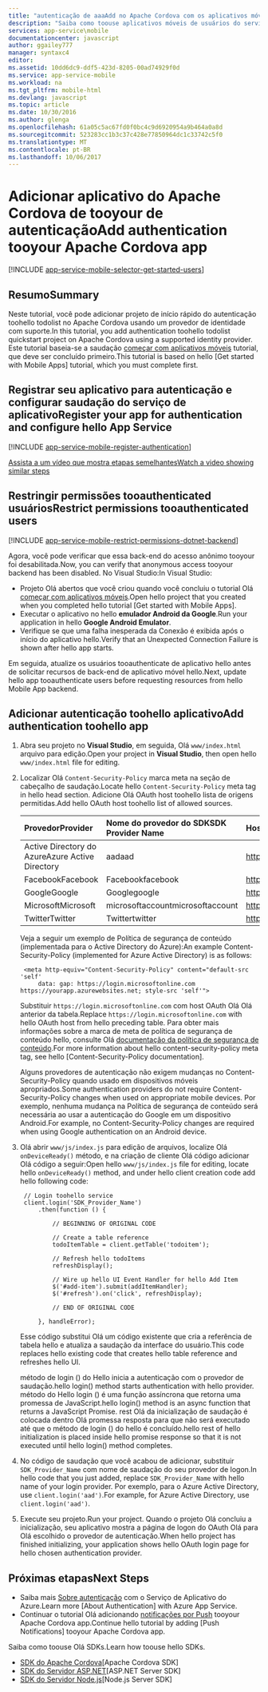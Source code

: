 ```yaml
---
title: "autenticação de aaaAdd no Apache Cordova com os aplicativos móveis | Microsoft Docs"
description: "Saiba como toouse aplicativos móveis de usuários do serviço de aplicativo do Azure tooauthenticate do seu aplicativo Apache Cordova por meio de uma variedade de provedores de identidade, como Google, Facebook, Twitter e Microsoft."
services: app-service\mobile
documentationcenter: javascript
author: ggailey777
manager: syntaxc4
editor: 
ms.assetid: 10dd6dc9-ddf5-423d-8205-00ad74929f0d
ms.service: app-service-mobile
ms.workload: na
ms.tgt_pltfrm: mobile-html
ms.devlang: javascript
ms.topic: article
ms.date: 10/30/2016
ms.author: glenga
ms.openlocfilehash: 61a05c5ac67fd0f0bc4c9d6920954a9b464a0a8d
ms.sourcegitcommit: 523283cc1b3c37c428e77850964dc1c33742c5f0
ms.translationtype: MT
ms.contentlocale: pt-BR
ms.lasthandoff: 10/06/2017
---
```

# <a name="add-authentication-tooyour-apache-cordova-app"></a><span data-ttu-id="d9153-103">Adicionar aplicativo do Apache Cordova de tooyour de autenticação</span><span class="sxs-lookup"><span data-stu-id="d9153-103">Add authentication tooyour Apache Cordova app</span></span>
[!INCLUDE [app-service-mobile-selector-get-started-users](../../includes/app-service-mobile-selector-get-started-users.md)]

## <a name="summary"></a><span data-ttu-id="d9153-104">Resumo</span><span class="sxs-lookup"><span data-stu-id="d9153-104">Summary</span></span>
<span data-ttu-id="d9153-105">Neste tutorial, você pode adicionar projeto de início rápido do autenticação toohello todolist no Apache Cordova usando um provedor de identidade com suporte.</span><span class="sxs-lookup"><span data-stu-id="d9153-105">In this tutorial, you add authentication toohello todolist quickstart project on Apache Cordova using a supported identity provider.</span></span> <span data-ttu-id="d9153-106">Este tutorial baseia-se a saudação [começar com aplicativos móveis] tutorial, que deve ser concluído primeiro.</span><span class="sxs-lookup"><span data-stu-id="d9153-106">This tutorial is based on hello [Get started with Mobile Apps] tutorial, which you must complete first.</span></span>

## <span data-ttu-id="d9153-107"><a name="register"></a>Registrar seu aplicativo para autenticação e configurar saudação do serviço de aplicativo</span><span class="sxs-lookup"><span data-stu-id="d9153-107"><a name="register"></a>Register your app for authentication and configure hello App Service</span></span>
[!INCLUDE [app-service-mobile-register-authentication](../../includes/app-service-mobile-register-authentication.md)]

[<span data-ttu-id="d9153-108">Assista a um vídeo que mostra etapas semelhantes</span><span class="sxs-lookup"><span data-stu-id="d9153-108">Watch a video showing similar steps</span></span>](https://channel9.msdn.com/series/Azure-connected-services-with-Cordova/Azure-connected-services-task-8-Azure-authentication)

## <span data-ttu-id="d9153-109"><a name="permissions"></a>Restringir permissões tooauthenticated usuários</span><span class="sxs-lookup"><span data-stu-id="d9153-109"><a name="permissions"></a>Restrict permissions tooauthenticated users</span></span>
[!INCLUDE [app-service-mobile-restrict-permissions-dotnet-backend](../../includes/app-service-mobile-restrict-permissions-dotnet-backend.md)]

<span data-ttu-id="d9153-110">Agora, você pode verificar que essa back-end do acesso anônimo tooyour foi desabilitada.</span><span class="sxs-lookup"><span data-stu-id="d9153-110">Now, you can verify that anonymous access tooyour backend has been disabled.</span></span> <span data-ttu-id="d9153-111">No Visual Studio:</span><span class="sxs-lookup"><span data-stu-id="d9153-111">In Visual Studio:</span></span>

* <span data-ttu-id="d9153-112">Projeto Olá abertos que você criou quando você concluiu o tutorial Olá [começar com aplicativos móveis].</span><span class="sxs-lookup"><span data-stu-id="d9153-112">Open hello project that you created when you completed hello tutorial [Get started with Mobile Apps].</span></span>
* <span data-ttu-id="d9153-113">Executar o aplicativo no hello **emulador Android da Google**.</span><span class="sxs-lookup"><span data-stu-id="d9153-113">Run your application in hello **Google Android Emulator**.</span></span>
* <span data-ttu-id="d9153-114">Verifique se que uma falha inesperada da Conexão é exibida após o início do aplicativo hello.</span><span class="sxs-lookup"><span data-stu-id="d9153-114">Verify that an Unexpected Connection Failure is shown after hello app starts.</span></span>

<span data-ttu-id="d9153-115">Em seguida, atualize os usuários tooauthenticate de aplicativo hello antes de solicitar recursos de back-end de aplicativo móvel hello.</span><span class="sxs-lookup"><span data-stu-id="d9153-115">Next, update hello app tooauthenticate users before requesting resources from hello Mobile App backend.</span></span>

## <span data-ttu-id="d9153-116"><a name="add-authentication"></a>Adicionar autenticação toohello aplicativo</span><span class="sxs-lookup"><span data-stu-id="d9153-116"><a name="add-authentication"></a>Add authentication toohello app</span></span>
1. <span data-ttu-id="d9153-117">Abra seu projeto no **Visual Studio**, em seguida, Olá `www/index.html` arquivo para edição.</span><span class="sxs-lookup"><span data-stu-id="d9153-117">Open your project in **Visual Studio**, then open hello `www/index.html` file for editing.</span></span>
2. <span data-ttu-id="d9153-118">Localizar Olá `Content-Security-Policy` marca meta na seção de cabeçalho de saudação.</span><span class="sxs-lookup"><span data-stu-id="d9153-118">Locate hello `Content-Security-Policy` meta tag in hello head section.</span></span>  <span data-ttu-id="d9153-119">Adicione Olá OAuth host toohello lista de origens permitidas.</span><span class="sxs-lookup"><span data-stu-id="d9153-119">Add hello OAuth host toohello list of allowed sources.</span></span>

   | <span data-ttu-id="d9153-120">Provedor</span><span class="sxs-lookup"><span data-stu-id="d9153-120">Provider</span></span> | <span data-ttu-id="d9153-121">Nome do provedor do SDK</span><span class="sxs-lookup"><span data-stu-id="d9153-121">SDK Provider Name</span></span> | <span data-ttu-id="d9153-122">Host OAuth</span><span class="sxs-lookup"><span data-stu-id="d9153-122">OAuth Host</span></span> |
   |:--- |:--- |:--- |
   | <span data-ttu-id="d9153-123">Active Directory do Azure</span><span class="sxs-lookup"><span data-stu-id="d9153-123">Azure Active Directory</span></span> | <span data-ttu-id="d9153-124">aad</span><span class="sxs-lookup"><span data-stu-id="d9153-124">aad</span></span> | <span data-ttu-id="d9153-125">https://login.microsoftonline.com</span><span class="sxs-lookup"><span data-stu-id="d9153-125">https://login.microsoftonline.com</span></span> |
   | <span data-ttu-id="d9153-126">Facebook</span><span class="sxs-lookup"><span data-stu-id="d9153-126">Facebook</span></span> | <span data-ttu-id="d9153-127">Facebook</span><span class="sxs-lookup"><span data-stu-id="d9153-127">facebook</span></span> | <span data-ttu-id="d9153-128">https://www.facebook.com</span><span class="sxs-lookup"><span data-stu-id="d9153-128">https://www.facebook.com</span></span> |
   | <span data-ttu-id="d9153-129">Google</span><span class="sxs-lookup"><span data-stu-id="d9153-129">Google</span></span> | <span data-ttu-id="d9153-130">Google</span><span class="sxs-lookup"><span data-stu-id="d9153-130">google</span></span> | <span data-ttu-id="d9153-131">https://accounts.google.com</span><span class="sxs-lookup"><span data-stu-id="d9153-131">https://accounts.google.com</span></span> |
   | <span data-ttu-id="d9153-132">Microsoft</span><span class="sxs-lookup"><span data-stu-id="d9153-132">Microsoft</span></span> | <span data-ttu-id="d9153-133">microsoftaccount</span><span class="sxs-lookup"><span data-stu-id="d9153-133">microsoftaccount</span></span> | <span data-ttu-id="d9153-134">https://login.live.com</span><span class="sxs-lookup"><span data-stu-id="d9153-134">https://login.live.com</span></span> |
   | <span data-ttu-id="d9153-135">Twitter</span><span class="sxs-lookup"><span data-stu-id="d9153-135">Twitter</span></span> | <span data-ttu-id="d9153-136">Twitter</span><span class="sxs-lookup"><span data-stu-id="d9153-136">twitter</span></span> | <span data-ttu-id="d9153-137">https://api.twitter.com</span><span class="sxs-lookup"><span data-stu-id="d9153-137">https://api.twitter.com</span></span> |

    <span data-ttu-id="d9153-138">Veja a seguir um exemplo de Política de segurança de conteúdo (implementada para o Active Directory do Azure):</span><span class="sxs-lookup"><span data-stu-id="d9153-138">An example Content-Security-Policy (implemented for Azure Active Directory) is as follows:</span></span>

        <meta http-equiv="Content-Security-Policy" content="default-src 'self'
            data: gap: https://login.microsoftonline.com https://yourapp.azurewebsites.net; style-src 'self'">

    <span data-ttu-id="d9153-139">Substituir `https://login.microsoftonline.com` com host OAuth Olá Olá anterior da tabela.</span><span class="sxs-lookup"><span data-stu-id="d9153-139">Replace `https://login.microsoftonline.com` with hello OAuth host from hello preceding table.</span></span>  <span data-ttu-id="d9153-140">Para obter mais informações sobre a marca de meta de política de segurança de conteúdo hello, consulte Olá [documentação da política de segurança de conteúdo].</span><span class="sxs-lookup"><span data-stu-id="d9153-140">For more information about hello content-security-policy meta tag, see hello [Content-Security-Policy documentation].</span></span>

    <span data-ttu-id="d9153-141">Alguns provedores de autenticação não exigem mudanças no Content-Security-Policy quando usado em dispositivos móveis apropriados.</span><span class="sxs-lookup"><span data-stu-id="d9153-141">Some authentication providers do not require Content-Security-Policy changes when used on appropriate mobile devices.</span></span>  <span data-ttu-id="d9153-142">Por exemplo, nenhuma mudança na Política de segurança de conteúdo será necessária ao usar a autenticação do Google em um dispositivo Android.</span><span class="sxs-lookup"><span data-stu-id="d9153-142">For example, no Content-Security-Policy changes are required when using Google authentication on an Android device.</span></span>

3. <span data-ttu-id="d9153-143">Olá abrir `www/js/index.js` para edição de arquivos, localize Olá `onDeviceReady()` método, e na criação de cliente Olá código adicionar Olá código a seguir:</span><span class="sxs-lookup"><span data-stu-id="d9153-143">Open hello `www/js/index.js` file for editing, locate hello `onDeviceReady()` method, and under hello client  creation code add hello following code:</span></span>

        // Login toohello service
        client.login('SDK_Provider_Name')
            .then(function () {

                // BEGINNING OF ORIGINAL CODE

                // Create a table reference
                todoItemTable = client.getTable('todoitem');

                // Refresh hello todoItems
                refreshDisplay();

                // Wire up hello UI Event Handler for hello Add Item
                $('#add-item').submit(addItemHandler);
                $('#refresh').on('click', refreshDisplay);

                // END OF ORIGINAL CODE

            }, handleError);

    <span data-ttu-id="d9153-144">Esse código substitui Olá um código existente que cria a referência de tabela hello e atualiza a saudação da interface do usuário.</span><span class="sxs-lookup"><span data-stu-id="d9153-144">This code replaces hello existing code that creates hello table reference and refreshes hello UI.</span></span>

    <span data-ttu-id="d9153-145">método de login () do Hello inicia a autenticação com o provedor de saudação.</span><span class="sxs-lookup"><span data-stu-id="d9153-145">hello login() method starts authentication with hello provider.</span></span> <span data-ttu-id="d9153-146">método do Hello login () é uma função assíncrona que retorna uma promessa de JavaScript.</span><span class="sxs-lookup"><span data-stu-id="d9153-146">hello login() method is an async function that returns a JavaScript Promise.</span></span>  <span data-ttu-id="d9153-147">rest Olá da inicialização de saudação é colocada dentro Olá promessa resposta para que não será executado até que o método de login () do hello é concluído.</span><span class="sxs-lookup"><span data-stu-id="d9153-147">hello rest of hello initialization is placed inside hello promise response so that it is not executed until hello login() method completes.</span></span>

4. <span data-ttu-id="d9153-148">No código de saudação que você acabou de adicionar, substituir `SDK_Provider_Name` com nome de saudação do seu provedor de logon.</span><span class="sxs-lookup"><span data-stu-id="d9153-148">In hello code that you just added, replace `SDK_Provider_Name` with hello name of your login provider.</span></span> <span data-ttu-id="d9153-149">Por exemplo, para o Azure Active Directory, use `client.login('aad')`.</span><span class="sxs-lookup"><span data-stu-id="d9153-149">For example, for Azure Active Directory, use `client.login('aad')`.</span></span>
5. <span data-ttu-id="d9153-150">Execute seu projeto.</span><span class="sxs-lookup"><span data-stu-id="d9153-150">Run your project.</span></span>  <span data-ttu-id="d9153-151">Quando o projeto Olá concluiu a inicialização, seu aplicativo mostra a página de logon do OAuth Olá para Olá escolhido o provedor de autenticação.</span><span class="sxs-lookup"><span data-stu-id="d9153-151">When hello project has finished initializing, your application shows hello OAuth login page for hello chosen authentication provider.</span></span>

## <span data-ttu-id="d9153-152"><a name="next-steps"></a>Próximas etapas</span><span class="sxs-lookup"><span data-stu-id="d9153-152"><a name="next-steps"></a>Next Steps</span></span>
* <span data-ttu-id="d9153-153">Saiba mais [Sobre autenticação] com o Serviço de Aplicativo do Azure.</span><span class="sxs-lookup"><span data-stu-id="d9153-153">Learn more [About Authentication] with Azure App Service.</span></span>
* <span data-ttu-id="d9153-154">Continuar o tutorial Olá adicionando [notificações por Push] tooyour Apache Cordova app.</span><span class="sxs-lookup"><span data-stu-id="d9153-154">Continue hello tutorial by adding [Push Notifications] tooyour Apache Cordova app.</span></span>

<span data-ttu-id="d9153-155">Saiba como toouse Olá SDKs.</span><span class="sxs-lookup"><span data-stu-id="d9153-155">Learn how toouse hello SDKs.</span></span>

* <span data-ttu-id="d9153-156">[SDK do Apache Cordova]</span><span class="sxs-lookup"><span data-stu-id="d9153-156">[Apache Cordova SDK]</span></span>
* <span data-ttu-id="d9153-157">[SDK do Servidor ASP.NET]</span><span class="sxs-lookup"><span data-stu-id="d9153-157">[ASP.NET Server SDK]</span></span>
* <span data-ttu-id="d9153-158">[SDK do Servidor Node.js]</span><span class="sxs-lookup"><span data-stu-id="d9153-158">[Node.js Server SDK]</span></span>

<!-- URLs. -->
[começar com aplicativos móveis]: app-service-mobile-cordova-get-started.md
[documentação da política de segurança de conteúdo]: https://cordova.apache.org/docs/en/latest/guide/appdev/whitelist/index.html
[notificações por Push]: app-service-mobile-cordova-get-started-push.md
[Sobre autenticação]: app-service-mobile-auth.md
[SDK do Apache Cordova]: app-service-mobile-cordova-how-to-use-client-library.md
[SDK do Servidor ASP.NET]: app-service-mobile-dotnet-backend-how-to-use-server-sdk.md
[SDK do Servidor Node.js]: app-service-mobile-node-backend-how-to-use-server-sdk.md
